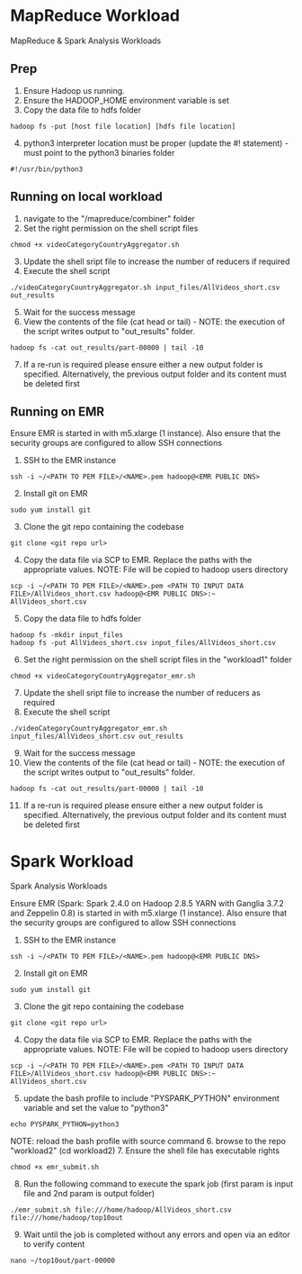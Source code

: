 # MapReduce Workload
MapReduce &amp; Spark Analysis Workloads

## Prep

1. Ensure Hadoop us running. 
2. Ensure the HADOOP_HOME environment variable is set  
3. Copy the data file to hdfs folder 
```
hadoop fs -put [host file location] [hdfs file location]
```
4. python3 interpreter location must be proper (update the #! statement) - must point to the python3 binaries folder
```
#!/usr/bin/python3 
```

## Running on local workload 

1. navigate to the "/mapreduce/combiner" folder 
2. Set the right permission on the shell script files
```
chmod +x videoCategoryCountryAggregator.sh
```
3. Update the shell sript file to increase the number of reducers if required 
4. Execute the shell script 
```
./videoCategoryCountryAggregator.sh input_files/AllVideos_short.csv out_results
```
5. Wait for the success message 
6. View the contents of the file (cat head or tail) - NOTE: the execution of the script writes output to "out_results" folder. 
```
hadoop fs -cat out_results/part-00000 | tail -10
```
7. If a re-run is required please ensure either a new output folder is specified. Alternatively, the previous output folder and its content must be deleted first 

## Running on EMR 

Ensure EMR is started in with m5.xlarge (1 instance). Also ensure that the security groups are configured to allow SSH connections

1. SSH to the EMR instance 
```
ssh -i ~/<PATH TO PEM FILE>/<NAME>.pem hadoop@<EMR PUBLIC DNS>
```
2. Install git on EMR 
```
sudo yum install git 
```
3. Clone the git repo containing the codebase 
```
git clone <git repo url>
```
4. Copy the data file via SCP to EMR. Replace the paths with the appropriate values. NOTE: File will be copied to hadoop users directory 
```
scp -i ~/<PATH TO PEM FILE>/<NAME>.pem <PATH TO INPUT DATA FILE>/AllVideos_short.csv hadoop@<EMR PUBLIC DNS>:~
AllVideos_short.csv
```
5. Copy the data file to hdfs folder 
```
hadoop fs -mkdir input_files
hadoop fs -put AllVideos_short.csv input_files/AllVideos_short.csv
```
6. Set the right permission on the shell script files in the "workload1" folder 
```
chmod +x videoCategoryCountryAggregator_emr.sh
```
7. Update the shell sript file to increase the number of reducers as required 
8. Execute the shell script 
```
./videoCategoryCountryAggregator_emr.sh input_files/AllVideos_short.csv out_results
```
9. Wait for the success message 
10. View the contents of the file (cat head or tail) - NOTE: the execution of the script writes output to "out_results" folder. 
```
hadoop fs -cat out_results/part-00000 | tail -10
```
11. If a re-run is required please ensure either a new output folder is specified. Alternatively, the previous output folder and its content must be deleted first

# Spark Workload
Spark Analysis Workloads

Ensure EMR (Spark: Spark 2.4.0 on Hadoop 2.8.5 YARN with Ganglia 3.7.2 and Zeppelin
0.8) is started in with m5.xlarge (1 instance). Also ensure that the security groups are configured to allow SSH connections 

1. SSH to the EMR instance 
```
ssh -i ~/<PATH TO PEM FILE>/<NAME>.pem hadoop@<EMR PUBLIC DNS>
```
2. Install git on EMR 
```
sudo yum install git 
```
3. Clone the git repo containing the codebase 
```
git clone <git repo url>
```
4. Copy the data file via SCP to EMR. Replace the paths with the appropriate values. NOTE: File will be copied to hadoop users directory 
```
scp -i ~/<PATH TO PEM FILE>/<NAME>.pem <PATH TO INPUT DATA FILE>/AllVideos_short.csv hadoop@<EMR PUBLIC DNS>:~
AllVideos_short.csv
```
5. update the bash profile to include "PYSPARK_PYTHON" environment variable and set the value to "python3"
```
echo PYSPARK_PYTHON=python3
```
NOTE: reload the bash profile with source command
6. browse to the repo "workload2" (cd workload2)
7. Ensure the shell file has executable rights 
```
chmod +x emr_submit.sh
```
8. Run the following command to execute the spark job (first param is input file and 2nd param is output folder) 
```
./emr_submit.sh file:///home/hadoop/AllVideos_short.csv file:///home/hadoop/top10out
```
9. Wait until the job is completed without any errors and open via an editor to verify content 
```
nano ~/top10out/part-00000
```
